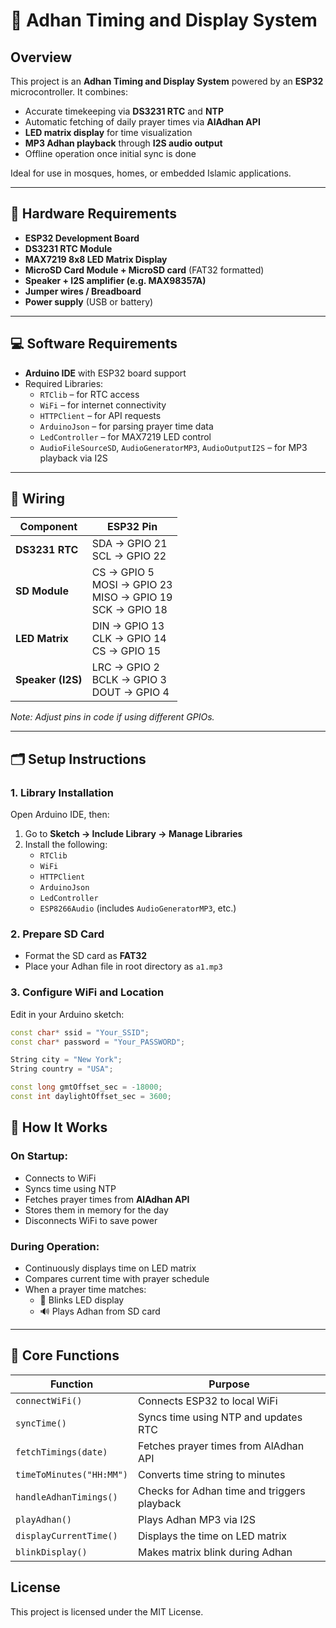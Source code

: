 # 🕌 Adhan Timing and Display System

## Overview

This project is an **Adhan Timing and Display System** powered by an **ESP32** microcontroller. It combines:

- Accurate timekeeping via **DS3231 RTC** and **NTP**
- Automatic fetching of daily prayer times via **AlAdhan API**
- **LED matrix display** for time visualization
- **MP3 Adhan playback** through **I2S audio output**
- Offline operation once initial sync is done

Ideal for use in mosques, homes, or embedded Islamic applications.

---

## 🧰 Hardware Requirements

- **ESP32 Development Board**
- **DS3231 RTC Module**
- **MAX7219 8x8 LED Matrix Display**
- **MicroSD Card Module + MicroSD card** (FAT32 formatted)
- **Speaker + I2S amplifier (e.g. MAX98357A)**
- **Jumper wires / Breadboard**
- **Power supply** (USB or battery)

---

## 💻 Software Requirements

- **Arduino IDE** with ESP32 board support
- Required Libraries:
  - `RTClib` – for RTC access
  - `WiFi` – for internet connectivity
  - `HTTPClient` – for API requests
  - `ArduinoJson` – for parsing prayer time data
  - `LedController` – for MAX7219 LED control
  - `AudioFileSourceSD`, `AudioGeneratorMP3`, `AudioOutputI2S` – for MP3 playback via I2S

---

## 🔌 Wiring

| Component      | ESP32 Pin        |
|----------------|------------------|
| **DS3231 RTC** | SDA → GPIO 21<br>SCL → GPIO 22 |
| **SD Module**  | CS → GPIO 5<br>MOSI → GPIO 23<br>MISO → GPIO 19<br>SCK → GPIO 18 |
| **LED Matrix** | DIN → GPIO 13<br>CLK → GPIO 14<br>CS → GPIO 15 |
| **Speaker (I2S)** | LRC → GPIO 2<br>BCLK → GPIO 3<br>DOUT → GPIO 4 |

_Note: Adjust pins in code if using different GPIOs._

---

## 🗂️ Setup Instructions

### 1. Library Installation

Open Arduino IDE, then:

1. Go to **Sketch → Include Library → Manage Libraries**
2. Install the following:
   - `RTClib`
   - `WiFi`
   - `HTTPClient`
   - `ArduinoJson`
   - `LedController`
   - `ESP8266Audio` (includes `AudioGeneratorMP3`, etc.)

### 2. Prepare SD Card

- Format the SD card as **FAT32**
- Place your Adhan file in root directory as `a1.mp3`

### 3. Configure WiFi and Location

Edit in your Arduino sketch:

```cpp
const char* ssid = "Your_SSID";
const char* password = "Your_PASSWORD";

String city = "New York";
String country = "USA";

const long gmtOffset_sec = -18000;
const int daylightOffset_sec = 3600;
```
## 🚀 How It Works

### On Startup:
- Connects to WiFi  
- Syncs time using NTP  
- Fetches prayer times from **AlAdhan API**  
- Stores them in memory for the day  
- Disconnects WiFi to save power  

### During Operation:
- Continuously displays time on LED matrix  
- Compares current time with prayer schedule  
- When a prayer time matches:
  - 🔁 Blinks LED display  
  - 🔊 Plays Adhan from SD card  

---

## 🧠 Core Functions

| Function               | Purpose                                      |
|------------------------|----------------------------------------------|
| `connectWiFi()`        | Connects ESP32 to local WiFi                 |
| `syncTime()`           | Syncs time using NTP and updates RTC         |
| `fetchTimings(date)`   | Fetches prayer times from AlAdhan API        |
| `timeToMinutes("HH:MM")` | Converts time string to minutes            |
| `handleAdhanTimings()` | Checks for Adhan time and triggers playback  |
| `playAdhan()`          | Plays Adhan MP3 via I2S                      |
| `displayCurrentTime()` | Displays the time on LED matrix              |
| `blinkDisplay()`       | Makes matrix blink during Adhan              |

## License

This project is licensed under the MIT License.
